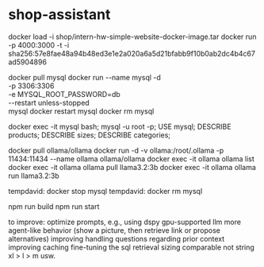# shop-assistant

docker load -i shop/intern-hw-simple-website-docker-image.tar
docker run -p 4000:3000 -t -i sha256:57e8fae48a94b48ed3e1e2a020a6a5d21bfabb9f10b0ab2dc4b4c67ad5904896


docker pull mysql
docker run --name mysql -d \
    -p 3306:3306 \
    -e MYSQL_ROOT_PASSWORD=db \
    --restart unless-stopped \
    mysql
docker restart mysql
docker rm mysql

docker exec -it mysql bash;
mysql -u root -p;
USE mysql;
DESCRIBE products;
DESCRIBE sizes;
DESCRIBE categories;


docker pull ollama/ollama
docker run -d -v ollama:/root/.ollama -p 11434:11434 --name ollama ollama/ollama
docker exec -it ollama ollama list
docker exec -it ollama ollama pull llama3.2:3b
docker exec -it ollama ollama run llama3.2:3b

tempdavid: docker stop mysql
tempdavid: docker rm mysql

npm run build
npm run start

to improve:
optimize prompts, e.g., using dspy
gpu-supported llm
more agent-like behavior (show a picture, then retrieve link or propose alternatives)
improving handling questions regarding prior context
improving caching
fine-tuning the sql retrieval
sizing comparable not string xl > l > m usw.